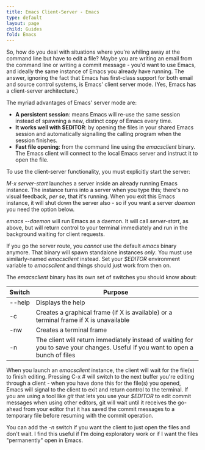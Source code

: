 ```yaml
---
title: Emacs Client-Server - Emacs
type: default
layout: page
child: Guides
fold: Emacs
---
```


So, how do you deal with situations where you're whiling away at the command
line but have to edit a file? Maybe you are writing an email from the command
line or writing a commit message - you'd want to use Emacs, and ideally the same
instance of Emacs you already have running. The answer, ignoring the fact that
Emacs has first-class support for both email and source control systems, is
Emacs' client server mode. (Yes, Emacs has a client-server architecture.)

The myriad advantages of Emacs' server mode are:

- **A persistent session**: means Emacs will re-use the same session instead of
spawning a new, distinct copy of Emacs every time.
- **It works well with $EDITOR**: by opening the files in your shared Emacs
session and automatically signalling the calling program when the session
finishes.
- **Fast file opening**: from the command line using the _emacsclient_ binary.
The Emacs client will connect to the local Emacs server and instruct it to open
the file.

To use the client-server functionality, you must explicitly start the server:

_M-x server-start_ launches a server inside an already running Emacs instance.
The instance turns into a server when you type this; there's no visual feedback,
_per se_, that it's running. When you exit this Emacs instance, it will shut
down the server also - so if you want a server _daemon_ you need the option
below.

_emacs --daemon_ will run Emacs as a daemon. It will call _server-start_, as
above, but will return control to your terminal immediately and run in the
background waiting for client requests.

If you go the server route, you _cannot_ use the default _emacs_ binary anymore.
That binary will spawn standalone instances _only_. You must use similarly-named
_emacsclient_ instead. Set your _$EDITOR_ environment variable to _emacsclient_
and things should just work from then on.

The _emacsclient_ binary has its own set of switches you should know about:

| Switch | Purpose |
| ------ | ------- |
| --help | Displays the help |
| -c | Creates a graphical frame (if X is available) or a terminal frame if X is unavailable |
| -nw | Creates a terminal frame |
| -n | The client will return immediately instead of waiting for you to save your changes. Useful if you want to open a bunch of files |

When you launch an _emacsclient_ instance, the client will wait for the file(s)
to finish editing. Pressing C-x # will switch to the next buffer you're editing
through a client - when you have done this for the file(s) you opened, Emacs
will signal to the client to exit and return control to the terminal. If you are
using a tool like _git_ that lets you use your _$EDITOR_ to edit commit messages
when using other editors, git will wait until it receives the go-ahead from your
editor that it has saved the commit messages to a temporary file before resuming
with the commit operation.

You can add the _-n_ switch if you want the client to just open the files and
don't wait. I find this useful if I'm doing exploratory work or if I want the
files "permanently" open in Emacs.
